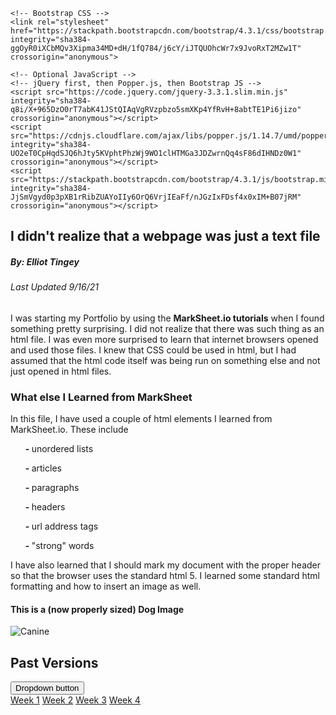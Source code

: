 
<html lang="en">
  <head>
    <!-- Required meta tags -->
    <meta charset="utf-8">
    <meta name="viewport" content="width=device-width, initial-scale=1, shrink-to-fit=no">

    <!-- Bootstrap CSS -->
    <link rel="stylesheet" href="https://stackpath.bootstrapcdn.com/bootstrap/4.3.1/css/bootstrap.min.css" integrity="sha384-ggOyR0iXCbMQv3Xipma34MD+dH/1fQ784/j6cY/iJTQUOhcWr7x9JvoRxT2MZw1T" crossorigin="anonymous">

  </head>
  <body>
  

    <!-- Optional JavaScript -->
    <!-- jQuery first, then Popper.js, then Bootstrap JS -->
    <script src="https://code.jquery.com/jquery-3.3.1.slim.min.js" integrity="sha384-q8i/X+965DzO0rT7abK41JStQIAqVgRVzpbzo5smXKp4YfRvH+8abtTE1Pi6jizo" crossorigin="anonymous"></script>
    <script src="https://cdnjs.cloudflare.com/ajax/libs/popper.js/1.14.7/umd/popper.min.js" integrity="sha384-UO2eT0CpHqdSJQ6hJty5KVphtPhzWj9WO1clHTMGa3JDZwrnQq4sF86dIHNDz0W1" crossorigin="anonymous"></script>
    <script src="https://stackpath.bootstrapcdn.com/bootstrap/4.3.1/js/bootstrap.min.js" integrity="sha384-JjSmVgyd0p3pXB1rRibZUAYoIIy6OrQ6VrjIEaFf/nJGzIxFDsf4x0xIM+B07jRM" crossorigin="anonymous"></script>

    

<article>
<h1>I didn't realize that a webpage was just a text file</h1>
<h5>By: Elliot Tingey</h5>
  <h6> Last Updated 9/16/21</h6>
<p>I was starting my Portfolio by using the <strong>MarkSheet.io tutorials</strong>
when I found something pretty surprising. I did not realize that there was such
thing as an html file. I was even more surprised to learn that internet browsers
opened and used those files. I knew that CSS could be used in html, but I
had assumed that the html code itself was being run on something else and not just opened in
  html files.</p>


<h3>What else I Learned from MarkSheet</h3>

<p>In this file, I have used a couple of html elements I learned from <a>MarkSheet.io</a>. These include
<ul><strong>- </strong>unordered lists</ul><ul><strong>- </strong>articles</ul><ul><strong>- </strong>paragraphs</ul><ul><strong>- </strong>headers</ul><ul><strong>- </strong>url address tags</ul><ul><strong>- </strong>"strong" words</ul>
I have also learned that I should mark my document with the proper header so that
the browser uses the standard html 5. I learned some standard html formatting and
how to insert an image as well.</p>		


<h4>This is a (now properly sized) Dog Image</h4>
    
<div>
<img src="https://elliottingey.github.io/Portfolio/docs/images/canine.jpg" class="rounded mx-auto d-block" alt="Canine">
</div>


    
 <div class="fluid-container">
  <h2>Past Versions</h2>
  
  <div class="dropdown">
    <button type="button" class="btn btn-primary dropdown-toggle" data-toggle="dropdown">
      Dropdown button
    </button>
    <div class="dropdown-menu">
      <a class="dropdown-item" href="https://elliottingey.github.io/Portfolio/htmltesting">Week 1</a>
      <a class="dropdown-item" href="https://elliottingey.github.io/Portfolio/htmltestingWeek2">Week 2</a>
      <a class="dropdown-item disabled" href="https://elliottingey.github.io/Portfolio/htmltestingWeek3">Week 3</a>
      <a class="dropdown-item disabled" href="https://elliottingey.github.io/Portfolio/htmltestingWeek4">Week 4</a>
    </div>
  </div>
</div>
    
    
</article>
</body>
</html>
